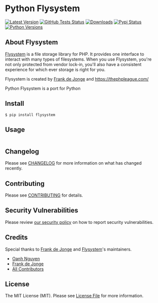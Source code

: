 # Python Flysystem

[![Latest Version](https://img.shields.io/pypi/v/flysystem.svg)](https://pypi.org/project/flysystem)
[![GitHub Tests Status](https://img.shields.io/github/workflow/status/rabiloo/python-flysystem/Testing?label=tests)](https://github.com/rabiloo/python-flysystem/actions?query=workflow%3ATesting+branch%3Amaster)
[![Downloads](https://img.shields.io/pypi/dm/flysystem.svg)](https://pypi.org/project/flysystem)
[![Pypi Status](https://img.shields.io/pypi/status/flysystem.svg)](https://pypi.org/project/flysystem)
[![Python Versions](https://img.shields.io/pypi/pyversions/flysystem.svg)](https://pypi.org/project/flysystem)

## About Flysystem

[Flysystem](https://github.com/thephpleague/flysystem) is a file storage library for PHP. It provides one interface to interact with many types of filesystems. When you use Flysystem, you're not only protected from vendor lock-in, you'll also have a consistent experience for which ever storage is right for you.

Flysystem is created by [Frank de Jonge](https://github.com/frankdejonge) and https://thephpleague.com/

Python Flysystem is a port for Python

## Install

```
$ pip install flysystem
```

## Usage

```

```

## Changelog

Please see [CHANGELOG](CHANGELOG.md) for more information on what has changed recently.

## Contributing

Please see [CONTRIBUTING](.github/CONTRIBUTING.md) for details.

## Security Vulnerabilities

Please review [our security policy](../../security/policy) on how to report security vulnerabilities.

## Credits

Special thanks to [Frank de Jonge](https://github.com/frankdejonge) and [Flysystem](https://github.com/thephpleague/flysystem)'s maintainers.

- [Oanh Nguyen](https://github.com/oanhnn)
- [Frank de Jonge](https://github.com/frankdejonge)
- [All Contributors](../../contributors)

## License

The MIT License (MIT). Please see [License File](LICENSE) for more information.
